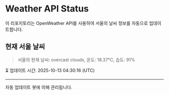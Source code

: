 
# Weather API Status

이 리포지토리는 OpenWeather API를 사용하여 서울의 날씨 정보를 자동으로 업데이트합니다.

## 현재 서울 날씨
> 서울의 현재 날씨: overcast clouds, 온도: 18.37°C, 습도: 91%

⏳ 업데이트 시간: 2025-10-13 04:30:16 (UTC)

---
자동 업데이트 봇에 의해 관리됩니다.
